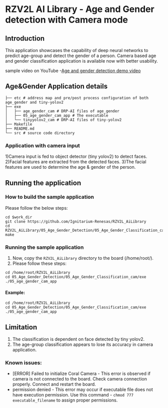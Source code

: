 # RZV2L AI Library - Age and Gender detection with Camera mode

## Introduction

This application showcases the capability of deep neural networks to predict age-group and detect the gender of a person.
Camera based age and gender classification application is available now with better usability. 

sample video on YouTube -[Age and gender detection demo video](https://youtu.be/-DpAGb7q4pM)

## Age&Gender Application details
```
├── etc # address map and pre/post process configuration of both age_gender and tiny-yolov2
├── exe
│   ├── age_gender_cam # DRP-AI files of age_gender
│   ├── 05_age_gender_cam_app # The executable
│   └── tinyyolov2_cam # DRP-AI files of tiny-yolov2
├── Makefile
├── README.md
└── src # source code directory
```

### Application with camera input


1)Camera input is fed to object detector (tiny yolov2) to detect faces.
2)Facial features are extracted from the detected faces. 
3)The facial features are used to determine the age & gender of the person.

## Running the application
### How to build the sample application

Please follow the below steps:

```
cd $work_dir
git clone https://github.com/Ignitarium-Renesas/RZV2L_AiLibrary 
cd RZV2L_AiLibrary/05_Age_Gender_Detection/05_Age_Gender_Classification_cam
make
```

### Running the sample application

1. Now, copy the `RZV2L_AiLibrary` directory to the board (/home/root/).
2. Please follow these steps:

```
cd /home/root/RZV2L_AiLibrary 
cd 05_Age_Gender_Detection/05_Age_Gender_Classification_cam/exe
./05_age_gender_cam_app
```

#### Example:
```
cd /home/root/RZV2L_AiLibrary 
cd 05_Age_Gender_Detection/05_Age_Gender_Classification_cam/exe
./05_age_gender_cam_app
```
## Limitation
1. The classification is dependent on face detected by tiny yolov2.
2. The age-group classification appears to lose its accuracy in camera application.

### Known issues:
- [ERROR] Failed to initialize Coral Camera - This error is observed if camera is not connected to the board. Check camera connection properly. Connect and restart the board.
- permission denied - This error may occur if executable file does not have execution permission. Use this command - `chmod 777 executable_filename` to assign proper permissions.
